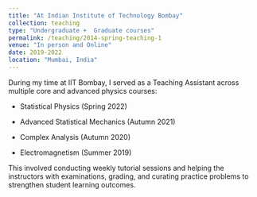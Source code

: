 ```yaml
---
title: "At Indian Institute of Technology Bombay"
collection: teaching
type: "Undergraduate +  Graduate courses"
permalink: /teaching/2014-spring-teaching-1
venue: "In person and Online"
date: 2019-2022
location: "Mumbai, India"
---
```

During my time at IIT Bombay, I served as a Teaching Assistant across multiple core and advanced physics courses:

- Statistical Physics (Spring 2022)

- Advanced Statistical Mechanics (Autumn 2021)

- Complex Analysis (Autumn 2020)

- Electromagnetism (Summer 2019)

This involved conducting weekly tutorial sessions and helping the instructors with examinations, grading, and curating practice problems to strengthen student learning outcomes. 

